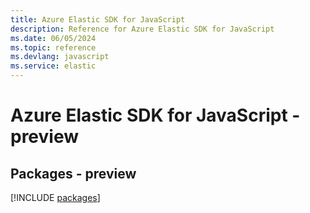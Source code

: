 ```yaml
---
title: Azure Elastic SDK for JavaScript
description: Reference for Azure Elastic SDK for JavaScript
ms.date: 06/05/2024
ms.topic: reference
ms.devlang: javascript
ms.service: elastic
---
```

# Azure Elastic SDK for JavaScript - preview
## Packages - preview
[!INCLUDE [packages](elastic-index.md)]